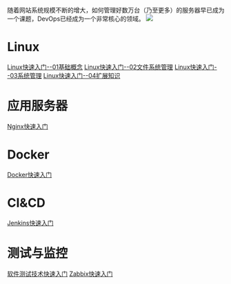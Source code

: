 随着网站系统规模不断的增大，如何管理好数万台（乃至更多）的服务器早已成为一个课题，DevOps已经成为一个非常核心的领域。
![](http://i.imgur.com/XwqSCz6.jpg)

# Linux #
[Linux快速入门--01基础概念](http://www.cnblogs.com/wanliwang01/p/Linux_base01.html)
[Linux快速入门--02文件系统管理](http://www.cnblogs.com/wanliwang01/p/Linux_base02.html)
[Linux快速入门--03系统管理](http://www.cnblogs.com/wanliwang01/p/Linux_base03.html)
[Linux快速入门--04扩展知识](http://www.cnblogs.com/wanliwang01/p/Linux_base04.html)

# 应用服务器 #
[Nginx快速入门]()


# Docker #
[Docker快速入门](http://www.cnblogs.com/wanliwang01/p/docker_fast.html)

# CI&CD #
[Jenkins快速入门]()


# 测试与监控 #
[软件测试技术快速入门]()
[Zabbix快速入门]()



